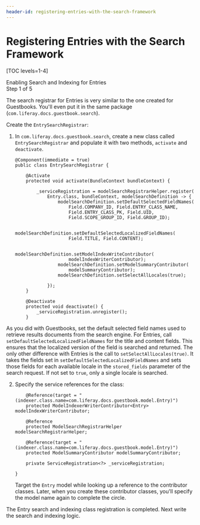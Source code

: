```yaml
---
header-id: registering-entries-with-the-search-framework
---
```


# Registering Entries with the Search Framework

[TOC levels=1-4]

<div class="learn-path-step">
    <p>Enabling Search and Indexing for Entries<br>Step 1 of 5</p>
</div>

The search registrar for Entries is very similar to the one created for
Guestbooks. You'll even put it in the same package
(`com.liferay.docs.guestbook.search`). 

Create the `EntrySearchRegistrar`:

1.  In `com.liferay.docs.guestbook.search`, create a new class called
    `EntrySearchRegistrar` and populate it with two methods, `activate` and
    `deactivate`.

        @Component(immediate = true)
        public class EntrySearchRegistrar {

            @Activate
            protected void activate(BundleContext bundleContext) {

                _serviceRegistration = modelSearchRegistrarHelper.register(
                    Entry.class, bundleContext, modelSearchDefinition -> {
                        modelSearchDefinition.setDefaultSelectedFieldNames(
                            Field.COMPANY_ID, Field.ENTRY_CLASS_NAME,
                            Field.ENTRY_CLASS_PK, Field.UID, 
                            Field.SCOPE_GROUP_ID, Field.GROUP_ID);

                        modelSearchDefinition.setDefaultSelectedLocalizedFieldNames(
                            Field.TITLE, Field.CONTENT);

                        modelSearchDefinition.setModelIndexWriteContributor(
                            modelIndexWriterContributor);
                        modelSearchDefinition.setModelSummaryContributor(
                            modelSummaryContributor);
                        modelSearchDefinition.setSelectAllLocales(true);

                    });
            }

            @Deactivate
            protected void deactivate() {
                _serviceRegistration.unregister();
            }


As you did with Guestbooks, set the default selected field names used to
retrieve results documents from the search engine. For Entries, call
`setDefaultSelectedLocalizedFieldNames` for the title and content fields. This
ensures that the localized version of the field is searched and returned. The
only other difference with Entries is the call to
`setSelectAllLocales(true)`. It takes the fields set in
`setDefaultSelectedLocalizedFieldNames` and sets those fields for each
available locale in the `stored_fields` parameter of the search request. If not
set to `true`, only a single locale is searched.

2.  Specify the service references for the class:

            @Reference(target = "(indexer.class.name=com.liferay.docs.guestbook.model.Entry)")
            protected ModelIndexerWriterContributor<Entry> modelIndexWriterContributor;

            @Reference
            protected ModelSearchRegistrarHelper modelSearchRegistrarHelper;

            @Reference(target = "(indexer.class.name=com.liferay.docs.guestbook.model.Entry)")
            protected ModelSummaryContributor modelSummaryContributor;

            private ServiceRegistration<?> _serviceRegistration;

        }

    Target the `Entry` model while looking up a reference to the contributor
    classes. Later, when you create these contributor classes, you'll specify
    the model name again to complete the circle.

The Entry search and indexing class registration is completed. Next write the
search and indexing logic.
